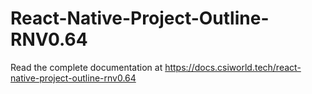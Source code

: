 # React-Native-Project-Outline-RNV0.64
Read the complete documentation at https://docs.csiworld.tech/react-native-project-outline-rnv0.64
